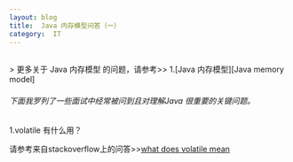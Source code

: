 ```yaml
---
layout: blog  
title:  Java 内存模型问答（一）
category:  IT
---
```

<br/>
> 更多关于 Java 内存模型 的问题，请参考>> 
1.[Java 内存模型][Java memory model]


[volatile mean]:http://jeremymanson.blogspot.com/2008/11/what-volatile-means-in-java.html. 
[Java memory model]:https://developers.google.com/university/#_java_memmodel


###### 下面我罗列了一些面试中经常被问到且对理解Java 很重要的关键问题。

1.volatile 有什么用？

请参考来自stackoverflow上的问答>>[what does volatile mean][volatile mean]

